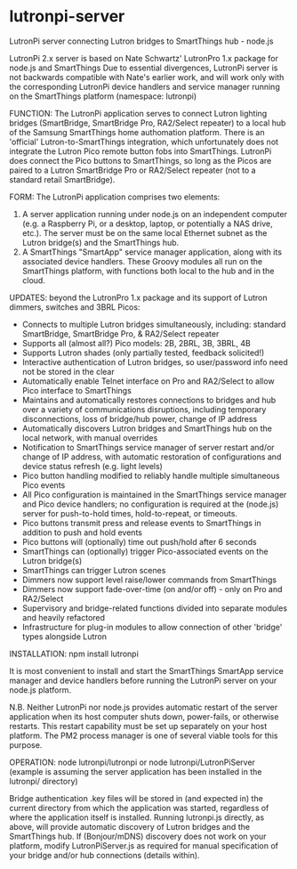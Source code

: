 # lutronpi-server
LutronPi server connecting Lutron bridges to SmartThings hub - node.js

LutronPi 2.x server is based on Nate Schwartz' LutronPro 1.x package for node.js and SmartThings
Due to essential divergences, LutronPi server is not backwards compatible with Nate's earlier work,
and will work only with the corresponding LutronPi device handlers and service manager running
on the SmartThings platform (namespace: lutronpi)

FUNCTION: The LutronPi application serves to connect Lutron lighting bridges (SmartBridge, SmartBridge Pro,
RA2/Select repeater) to a local hub of the Samsung SmartThings home authomation platform. There is an
'official' Lutron-to-SmartThings integration, which unfortunately does not integrate the Lutron Pico
remote button fobs into SmartThings.  LutronPi does connect the Pico buttons to SmartThings, so long as
the Picos are paired to a Lutron SmartBridge Pro or RA2/Select repeater (not to a standard retail SmartBridge).

FORM: The LutronPi application comprises two elements:
  1. A server application running under node.js on an independent computer (e.g. a Raspberry Pi, or a desktop,
  laptop, or potentially a NAS drive, etc.).  The server must be on the same local Ethernet subnet as the
  Lutron bridge(s) and the SmartThings hub.
  2. A SmartThings "SmartApp" service manager application, along with its associated device handlers. These
  Groovy modules all run on the SmartThings platform, with functions both local to the hub and in the cloud.

UPDATES: beyond the LutronPro 1.x package and its support of Lutron dimmers, switches and 3BRL Picos:
  * Connects to multiple Lutron bridges simultaneously, including:
    standard SmartBridge, SmartBridge Pro, & RA2/Select repeater
  * Supports all (almost all?) Pico models: 2B, 2BRL, 3B, 3BRL, 4B
  * Supports Lutron shades (only partially tested, feedback solicited!)
  * Interactive authentication of Lutron bridges, so user/password info need not be stored in the clear
  * Automatically enable Telnet interface on Pro and RA2/Select to allow Pico interface to SmartThings
  * Maintains and automatically restores connections to bridges and hub over a variety of communications
    disruptions, including temporary disconnections, loss of bridge/hub power, change of IP address
  * Automatically discovers Lutron bridges and SmartThings hub on the local network, with manual overrides
  * Notification to SmartThings service manager of server restart and/or change of IP address, with
    automatic restoration of configurations and device status refresh (e.g. light levels)
  * Pico button handling modified to reliably handle multiple simultaneous Pico events
  * All Pico configuration is maintained in the SmartThings service manager and Pico device handlers;
    no configuration is required at the (node.js) server for push-to-hold times, hold-to-repeat, or timeouts.
  * Pico buttons transmit press and release events to SmartThings in addition to push and hold events
  * Pico buttons will (optionally) time out push/hold after 6 seconds
  * SmartThings can (optionally) trigger Pico-associated events on the Lutron bridge(s)
  * SmartThings can trigger Lutron scenes
  * Dimmers now support level raise/lower commands from SmartThings
  * Dimmers now support fade-over-time (on and/or off) - only on Pro and RA2/Select
  * Supervisory and bridge-related functions divided into separate modules and heavily refactored
  * Infrastructure for plug-in modules to allow connection of other 'bridge' types alongside Lutron
 
 INSTALLATION: npm install lutronpi
 
 It is most convenient to install and start the SmartThings SmartApp service manager and device handlers
 before running the LutronPi server on your node.js platform.

 N.B. Neither LutronPi nor node.js provides automatic restart of the server application when its host
 computer shuts down, power-fails, or otherwise restarts.  This restart capability must be set up separately
 on your host platform.  The PM2 process manager is one of several viable tools for this purpose.

 OPERATION: node lutronpi/lutronpi   or   node lutronpi/LutronPiServer
 (example is assuming the server application has been installed in the lutronpi/ directory)
 
 Bridge authentication .key files will be stored in (and expected in) the current directory from which
 the application was started, regardless of where the application itself is installed.
 Running lutronpi.js directly, as above, will provide automatic discovery of Lutron bridges and the
 SmartThings hub.   If (Bonjour/mDNS) discovery does not work on your platform, modify LutronPiServer.js
 as required for manual specification of your bridge and/or hub connections (details within).
 
